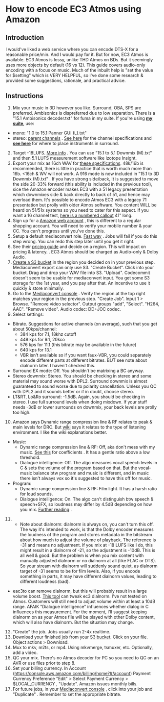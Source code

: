 # How to encode EC3 Atmos using Amazon

Introduction
---
I would've liked a web service where you can encode DTS-X for a reasonable price/min. And I would pay for it. But for now, EC3 Atmos is available. EC3 Atmos is lossy, unlike THD Atmos on BDs. But it seemingly uses more objects by default (16 vs 12). This guide covers audio-only encoding with a focus on music. Much of the inbuilt help is "set the value for $setting" which is VERY HELPFUL, so I've done some research & provided some suggestions, rationale, and practical advice.

Instructions
---
1. Mix your music in 3D however you like. Surround, OBA, SPS are preferred. Ambisonics is dispreferred due to low separation. There is a "15.1 Ambisonics decoder.txt" for fuma in my suite. If you're using [**my suite**](https://github.com/junh1024/Reaper-Surround#introduction), use:
- mono: "1.0 to 15.1 Panner GUI (L).txt"
- stereo: [parent channels](http://d2zjg0qo565n2.cloudfront.net/sites/default/files/focusrite/Screen%20Shot%202015-06-10%20at%2014.42.00.png) . [See here](https://github.com/junh1024/Reaper-Surround#introduction-to-151) for the channel specifications and [**see here**](https://github.com/junh1024/junh1024-Documents/blob/master/Audio/Surround/Instrument%20placement%20in%20surround.md#center) for where to place instruments in surround. 
2. Target -18LUFS. [More info](https://musicsupport.dolby.com/support/home) .  You can use "15.1 to 5.1 Downmix (M).txt" and then 5.1 LUFS measurement software like Izotope Insight.
3. Export your mix as 16ch WAV for [these specifications](https://docs.aws.amazon.com/mediaconvert/latest/ug/using-dolby-atmos-encoding.html#proc-atmos-single-input-file). 48k/16b is recommended, there is little in practice that is worth much more than 16b. <16ch & WV will not work. A 916 mode is now included in "15.1 to 3D Downmix (M).txt" . If you have strong side/back, It is suggested to move the side 20-33% forward (this ability is included in the previous tool), sice the Amazon encoder makes EC3 with a 51 legacy presentation which downmixes side & back directly to back of 51, and hence may overload them. It's possible to encode Atmos EC3 with a legacy 71 presentation but prolly with older Atmos software. You content WILL be heard on 51/51x systems so you need to cater for this aspect. If you want a 16 channel test, [here is a numbered callout](https://cdn.discordapp.com/attachments/380573049893814272/790491016994095114/GVR_16ch.zip) 41" long.
4. Sign up for a [Amazon web account](https://aws.amazon.com/) , this is different to a regular shopping account. You will need to verify your mobile number & your CC. You can't progress until you've done this.
5. Setup a default mediaconvert role. [Fast way](https://docs.aws.amazon.com/mediaconvert/latest/ug/creating-the-iam-role-in-mediaconvert-full.html) . Jobs will fail if you do this step wrong. You can redo this step later until you get it right.
6. See their [pricing guide](https://aws.amazon.com/mediaconvert/pricing/) and decide on a region. This will impact on pricing & latency. . EC3 Atmos should be charged as Audio-only & Dolby Audio.
4. [Create a S3 bucket](https://console.aws.amazon.com/s3/bucket/create) in the region you decided on in your previous step. Mediaconvert export can only use S3. "Create Bucket". Click into your bucket. Drag and drop your WAV file into S3. "Upload". Codecommit doesn't seem to be usable for mediaconvert input. You get some S3 storage for the 1st year, and you pay after that. An incentive to use it quickly & store minimally.
8. Go to the [Mediaconvert console](https://console.aws.amazon.com/mediaconvert/home) . Verify the region at the top right matches your region in the previous step. "Create Job". Input 1 > Browse. "Remove video selector". Output groups "add", "Select". "H264, AAC". "Remove video". Audio codec: DD+JOC codec.
9. Select settings:
- Bitrate. Suggestions for active channels (on average), such that you get about 50kps/channel:
	- 384 kps for 7.1, 18khz cutoff
	- 448 kps for 9.1, 20kco
	- 576 kps for 11.1 (this bitrate may be available in the future)
	- 640 kps for 13.1
	- VBR isn't available so if you want faux-VBR, you could separately encode different parts at different bitrates. BUT see note about dialnorm later. I haven't checked this.
- Surround EX mode: Off. You shouldn't be matrixing a BC anyway.
- Stereo downmix: Stereo. You should be checking in stereo and some material may sound worse with DPL2. Surround downmix is almost guaranteed to sound worse due to polarity cancellation. Unless you QC with DPL2 and it sounds better or if in doubt, choose stereo.
- LT&RT, Lo&Ro surround: -1.5dB. Again, you should be checking in stereo. I use full surround levels when doing mixdown. If your stuff needs -3dB or lower surrounds on downmix, your back levels are prolly too high.
10. Amazon says Dynamic range compression line & RF relates to peak & main levels for DRC. But [wiki](https://en.wikipedia.org/wiki/Dolby_Digital_Plus#Dynamic_range_compression) says it relates to the type of listening environment. I like the wiki explanations better.
- Music:
	- Dynamic range compression line & RF: Off, aka don't mess with my music. [See this](http://www.minnetonkaaudio.com/info/PDFs/DolbyDigital_Guidelines.pdf) for coefficients . It has a gentle ratio above a low threshold.
	- Dialogue intelligence: Off. The algo measures vocal speech levels in C & sets the volume of the program based on that. But the vocal-music balance btw program and music is different, and in music there isn't always vox so it's suggested to have this off for music.
- Program:
	- Dynamic range compression line & RF: Film light. It has a harsh ratio for loud sounds.
	- Dialogue intelligence: On. The algo can't distinguish btw speech & speech+SFX, so loudness may differ by 4.5dB depending on how you mix. [Further reading](https://www.pro-tools-expert.com/home-page/2018/11/10/is-dolby-dialog-intelligence-still-fit-for-purpose-for-netflix-to-use-for-speech-gating) . 
	
11. - Note about dialnorm: dialnorm is always on, you can't turn this off. The way it's intended to work, is that the Dolby encoder measures the loudness of the program and stores metadata in the bitstream about how much to adjust the volume of playback. The reference is -31 and means no adjustment. If you mix at -18 LUFS like I do, this might result in a dialnorm of -21, so the adjustment is -10dB. This is all well & good. But the problem is when you mix content with manually adjusted dialnorm or no dialnorm at all (like FLAC or DTS). So your stream with dialnorm will suddenly sound quiet, as dialnorm target of -31 seems to be for film levels. Also, if you encode something in parts, it may have different dialnorm values, leading to different loudness (bad).
- eac3to can remove dialnorm, but this will probably result in a large volume boost. [This tool](https://forum.doom9.org/showthread.php?p=1933603#post1933603) can tweak ec3 dialnorm. I've not tested on Atmos. Customers will still need to adjust volume within at least a 10dB range. AFAIK "Dialogue intelligence" influences whether dialog in C influences this measurement. For the moment, I'll suggest keeping dialnorm on as your Atmos file will be played with other Dolby content, which will also have dialnorm. But the situation may change.
12. "Create" the job. Jobs usually run 2-4x realtime.
12. Download your finished job from your [S3 bucket](https://console.aws.amazon.com/s3/bucket/). Click on your file. Object actions > Download.
13. Mux to mkv, m2ts, or mp4. Using mkvmerge, tsmuxer, etc. Optionally, add a video.
14. QC your mix. There's no Atmos decoder for PC so you need to QC on an AVR or use files prior to step 8.
15. Set your billing currency. In Account (https://console.aws.amazon.com/billing/home?#/account) Payment Currency Preference "Edit" > Select Payment Currency  > $LOCAL_CURRENCY , "Update".   Amazon issues monthly bills.
16. For future jobs, in your [Mediaconvert console](https://console.aws.amazon.com/mediaconvert/home) , click into your job and "Duplicate" . Remember to set the appropriate bitrate.